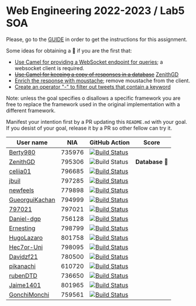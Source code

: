 # Web Engineering 2022-2023 / Lab5 SOA

Please, go to the [GUIDE](docs/GUIDE.md) in order to get the instructions for this assignment.

Some ideas for obtaining a :gift: if you are the first that:

- [Use Camel for providing a WebSocket endpoint for queries](https://camel.apache.org/components/latest/websocket-jsr356-component.html); a websocket client is required.
- ~~[Use Camel for keeping a copy of responses in a database](https://camel.apache.org/components/latest/jdbc-component.html)~~ [ZenithGD](https://github.com/ZenithGD/lab5-soa/tree/work)
- [Enrich the response with moustache](https://camel.apache.org/components/latest/eips/content-enricher.html); remove moustache from the client.
- [Create an operator "-" to filter out tweets that contain a keyword](https://camel.apache.org/components/latest/eips/filter-eip.html)

Note: unless the goal specifies o disallows a specific framework you are free to replace the framework used in the original implementation with a different framework.

Manifest your intention first by a PR updating this `README.md` with your goal.
If you desist of your goal, release it by a PR so other fellow can try it.

| User name | NIA | GitHub Action | Score |
|-----------|-----|---------------|-------|
| [Berty980](https://github.com/Berty980/lab5-soa/tree/work) | 735976 | [![Build Status](https://github.com/Berty980/lab5-soa/actions/workflows/ci.yml/badge.svg?branch=work&event=push)](https://github.com/Berty980/lab5-soa/actions/workflows/ci.yml)             |                |
| [ZenithGD](https://github.com/ZenithGD/lab5-soa/tree/work) | 795306 | ![Build Status](https://github.com/ZenithGD/lab5-soa/actions/workflows/ci.yml/badge.svg?branch=work&event=push)                                                                              | **Database** 🎁 |
| [celiia01](https://github.com/celiia01/lab5-soa/tree/work)| 796685 | [![Build Status](https://github.com/celiia01/lab5-soa/actions/workflows/ci.yml/badge.svg?branch=work&event=push)](https://github.com/celiia01/lab5-soa/actions/workflows/ci.yml)             |                |
| [jbuil](https://github.com/jbuil/lab5-soa/tree/work) | 797285  | [![Build Status](https://github.com/jbuil/lab5-soa/actions/workflows/ci.yml/badge.svg?branch=work&event=push)](https://github.com/jbuil/lab5-soa/actions/workflows/ci.yml)                   |                |
| [newfeels](https://github.com/newfeels/lab5-soa/tree/work)      | 779898 | [![Build Status](https://github.com/newfeels/lab5-soa/actions/workflows/ci.yml/badge.svg?branch=work&event=push)](https://github.com/newfeels/lab5-soa/actions/workflows/ci.yml)             |
| [GueorguiKachan](https://github.com/GueorguiKachan/lab5-soa/tree/work) | 794999 | [![Build Status](https://github.com/GueorguiKachan/lab5-soa/actions/workflows/ci.yml/badge.svg?branch=work&event=push)](https://github.com/GueorguiKachan/lab5-soa/actions/workflows/ci.yml) |
| [797021](https://github.com/797021/lab5-soa/tree/work) | 797021 | [![Build Status](https://github.com/797021/lab5-soa/actions/workflows/ci.yml/badge.svg?branch=work&event=push)](https://github.com/797021/lab5-soa/actions/workflows/ci.yml) |
| [Daniel-dgp](https://github.com/Daniel-dgp/lab5-soa/tree/work) | 756128 | [![Build Status](https://github.com/Daniel-dgp/lab5-soa/actions/workflows/ci.yml/badge.svg?branch=work&event=push)](https://github.com/Daniel-dgp/lab5-soa/actions/workflows/ci.yml) |       |
| [Ernesting](https://github.com/Ernesting/lab5-soa/tree/work) | 798799 | [![Build Status](https://github.com/Ernesting/lab5-soa/actions/workflows/ci.yml/badge.svg?branch=work&event=push)](https://github.com/Ernesting/lab5-soa/actions/workflows/ci.yml) |
| [HugoLazaro](https://github.com/HugoLazaro/lab5-soa/tree/work) | 801758 | [![Build Status](https://github.com/HugoLazaro/lab5-soa/actions/workflows/ci.yml/badge.svg?branch=work&event=push)](https://github.com/HugoLazaro/lab5-soa/actions/workflows/ci.yml)          |
| [Hec7or-Uni](https://github.com/Hec7or-Uni/lab5-soa/tree/work) | 798095 | [![Build Status](https://github.com/Hec7or-Uni/lab5-soa/actions/workflows/ci.yml/badge.svg?branch=work&event=push)](https://github.com/Hec7or-Uni/lab5-soa/actions/workflows/ci.yml)         |                |
| [Davidzf21](https://github.com/Davidzf21/lab5-soa/tree/work) | 780500 | [![Build Status](https://github.com/Davidzf21/lab5-soa/actions/workflows/ci.yml/badge.svg?branch=work&event=push)](https://github.com/Davidzf21/lab5-soa/actions/workflows/ci.yml) |
| [pikanachi](https://github.com/pikanachi/lab5-soa/tree/work) | 610720 | [![Build Status](https://github.com/pikanachi/lab5-soa/actions/workflows/ci.yml/badge.svg?branch=work&event=push)](https://github.com/pikanachi/lab5-soa/actions/workflows/ci.yml)
| [rubenDTD](https://github.com/rubenDTD/lab5-soa/tree/work) | 736650 | [![Build Status](https://github.com/rubenDTD/lab5-soa/actions/workflows/ci.yml/badge.svg?branch=work&event=push)](https://github.com/rubenDTD/lab5-soa/actions/workflows/ci.yml) |
| [Jaime1401](https://github.com/Jaime1401/lab5-soa/tree/work)           | 801965 | [![Build Status](https://github.com/Jaime1401/lab5-soa/actions/workflows/ci.yml/badge.svg?branch=work&event=push)](https://github.com/Jaime1401/lab5-soa/actions/workflows/ci.yml)           |
| [GonchiMonchi](https://github.com/GonchiMonchi/lab5-soa/tree/work) | 759561 | [![Build Status](https://github.com/GonchiMonchi/lab5-soa/actions/workflows/ci.yml/badge.svg?branch=work&event=push)](https://github.com/GonchiMonchi/lab5-soa/actions/workflows/ci.yml) |       |
